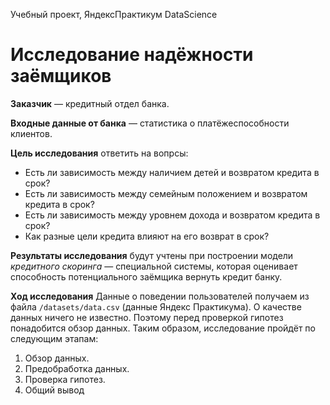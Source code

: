 Учебный проект, ЯндексПрактикум DataScience

# Исследование надёжности заёмщиков

**Заказчик** — кредитный отдел банка. 

**Входные данные от банка** — статистика о платёжеспособности клиентов. 


**Цель исследования** ответить на вопрсы:  
- Есть ли зависимость между наличием детей и возвратом кредита в срок?
- Есть ли зависимость между семейным положением и возвратом кредита в срок?
- Есть ли зависимость между уровнем дохода и возвратом кредита в срок?
- Как разные цели кредита влияют на его возврат в срок?

**Результаты исследования** будут учтены при построении модели *кредитного скоринга* — специальной системы, которая оценивает способность потенциального заёмщика вернуть кредит банку.  

**Ход исследования**
Данные о поведении пользователей получаем из файла `/datasets/data.csv` (данные Яндекс Практикума). О качестве данных ничего не известно. Поэтому перед проверкой гипотез понадобится обзор данных. 
Таким образом, исследование пройдёт по следующим этапам:
 1. Обзор данных.
 2. Предобработка данных.
 3. Проверка гипотез.
 4. Общий вывод
